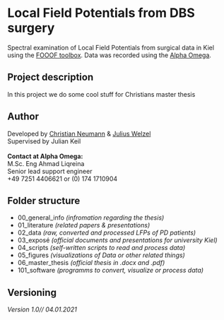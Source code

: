 # Local Field Potentials from DBS surgery
Spectral examination of Local Field Potentials from surgical data in Kiel using the [FOOOF toolbox](https://fooof-tools.github.io/fooof/). Data was recorded using the [Alpha Omega](https://www.alphaomega-eng.com/neuro-omegatm.html).<br>

## Project description
In this project we do some cool stuff for Christians master thesis<br>

## Author
Developed by [Christian Neumann](neumann@psychologie.uni-kiel.de) & [Julius Welzel](j.welzel@neurologie.uni-kiel.de) <br>
Supervised by Julian Keil <br>
<br>
__Contact at Alpha Omega:__<br>
M.Sc. Eng Ahmad Liqreina<br>
Senior lead support engineer<br>
+49 7251 4406621 or  (0) 174 1710904

## Folder structure
* 00_general_info *(infromation regarding the thesis)*
* 01_literature *(related papers & presentations)*
* 02_data *(raw, converted and processed LFPs of PD patients)*
* 03_exposé *(official documents and presentations for university Kiel)*
* 04_scripts *(self-written scripts to read and process data)*
* 05_figures *(visualizations of Data or other related things)*
* 06_master_thesis *(official thesis in .docx and .pdf)* 
* 101_software *(programms to convert, visualize or process data)*

## Versioning
*Version 1.0// 04.01.2021*
